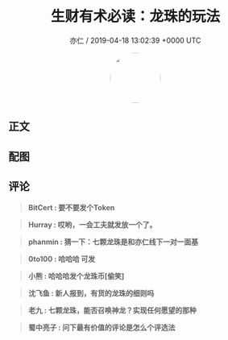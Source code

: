 <h1 align="center">生财有术必读：龙珠的玩法</h1>
<p align="center">
    <a>亦仁 / 2019-04-18 13:02:39 &#43;0000 UTC</a>
</p>

<div align="center">
    <img src="https://images.zsxq.com/Fn3NQqCN8nuGF86yZPXSbEsl0mb3?e=1590940799&amp;token=kIxbL07-8jAj8w1n4s9zv64FuZZNEATmlU_Vm6zD:pfbNc8W3hS0oYG_hyXXh_rHMHuc=" width="100" height="100" style="border:1px solid;border-radius:50%; color:#ffffff"/>
</div>

## 正文

<div>

</div>

## 配图
<div class="image" align="center">

</div>

## 评论

<div align="left">
<div>

<blockquote >
<span> <strong>BitCert : 要不要发个Token </strong></span>
</blockquote>

<blockquote >
<span> <strong>Hurray : 哎哟，一会工夫就发放一个了。 </strong></span>
</blockquote>

<blockquote >
<span> <strong>phanmin : 猜一下：七颗龙珠是和亦仁线下一对一面基 </strong></span>
</blockquote>

<blockquote >
<span> <strong>0to100 : 哈哈哈 可发 </strong></span>
</blockquote>

<blockquote >
<span> <strong>小熊 : 哈哈哈发个龙珠币[偷笑] </strong></span>
</blockquote>

<blockquote >
<span> <strong>沈飞鱼 : 新人报到，有货的龙珠的细则吗 </strong></span>
</blockquote>

<blockquote >
<span> <strong>老九 : 七颗龙珠，能否召唤神龙？实现任何愿望的那种 </strong></span>
</blockquote>

<blockquote >
<span> <strong>蜀中亮子 : 问下最有价值的评论是怎么个评选法 </strong></span>
</blockquote>

</div>
</div>
